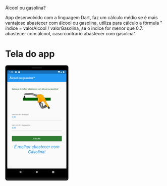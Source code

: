 Álcool ou gasolina?

App desenvolvido com a linguagem Dart, faz um cálculo médio se é mais vantajoso abastecer com álcool ou gasolina, utiliza para cálculo a fórmula " índice = valorAlcool / valorGasolina, 
 se o indice for menor que 0.7: abastecer com álcool, caso contrário abastecer com gasolina".
 
 
 <h1>Tela do app</h1>
 
 <p>
 <img src="preview.png", width="200">
 
 </p>